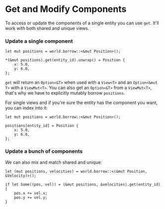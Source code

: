 # Get and Modify Components 

To access or update the components of a single entity you can use `get`. It'll work with both shared and unique views.

### Update a single component

```rust, noplaypen
let mut positions = world.borrow::<&mut Position>();

*(&mut positions).get(entity_id).unwrap() = Position {
    x: 5.0,
    y: 6.0,
};
```

`get` will return an `Option<&T>` when used with a `View<T>` and an `Option<&mut T>` with a `ViewMut<T>`. You can also get an `Option<&T>` from a `ViewMut<T>`, that's why we have to explicitly mutably borrow `positions`.

For single views and if you're sure the entity has the component you want, you can index into it:

```rust, noplaypen
let mut positions = world.borrow::<&mut Position>();

positions[entity_id] = Position {
    x: 5.0,
    y: 6.0,
};
```

### Update a bunch of components

We can also mix and match shared and unique:

```rust, noplaypen
let (mut positions, velocities) = world.borrow::<(&mut Position, &Velocity)>();

if let Some((pos, vel)) = (&mut positions, &velocities).get(entity_id) {
    pos.x += vel.x;
    pos.y += vel.y;
}
```

